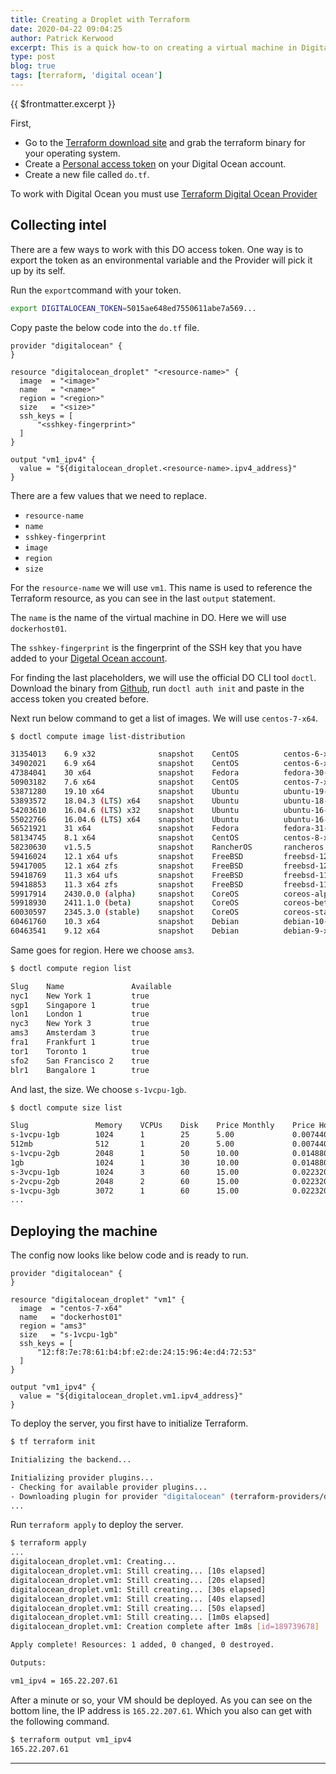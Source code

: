 ```yaml
---
title: Creating a Droplet with Terraform
date: 2020-04-22 09:04:25
author: Patrick Kerwood
excerpt: This is a quick how-to on creating a virtual machine in Digital Ocean also known as a Droplet, with Terraform
type: post
blog: true
tags: [terraform, 'digital ocean']
---
```

{{ $frontmatter.excerpt }}

First,
- Go to the [Terraform download site](https://www.terraform.io/downloads.html) and grab the terraform binary for your operating system.
- Create a [Personal access token](https://cloud.digitalocean.com/account/api/tokens) on your Digital Ocean account.
- Create a new file called `do.tf`.

To work with Digital Ocean you must use [Terraform Digital Ocean Provider](https://www.terraform.io/docs/providers/do/index.html)

## Collecting intel
There are a few ways to work with this DO access token. One way is to export the token as an environmental variable and the Provider will pick it up by its self.

Run the `export`command with your token.
```sh
export DIGITALOCEAN_TOKEN=5015ae648ed7550611abe7a569...
```

Copy paste the below code into the `do.tf` file.
```
provider "digitalocean" {
}

resource "digitalocean_droplet" "<resource-name>" {
  image  = "<image>"
  name   = "<name>"
  region = "<region>"
  size   = "<size>"
  ssh_keys = [
      "<sshkey-fingerprint>"
  ]
}

output "vm1_ipv4" {
  value = "${digitalocean_droplet.<resource-name>.ipv4_address}"
}
```

There are a few values that we need to replace.
- `resource-name`
- `name`
- `sshkey-fingerprint`
- `image`
- `region`
- `size`

For the `resource-name` we will use `vm1`. This name is used to reference the Terraform resource, as you can see in the last `output` statement.

The `name` is the name of the virtual machine in DO. Here we will use `dockerhost01`.

The `sshkey-fingerprint` is the fingerprint of the SSH key that you have added to your [Digetal Ocean account](https://cloud.digitalocean.com/account/security).

For finding the last placeholders, we will use the official DO CLI tool `doctl`.
Download the binary from [Github](https://github.com/digitalocean/doctl/releases), run `doctl auth init` and paste in the access token you created before.

Next run below command to get a list of images. We will use `centos-7-x64`.
```sh
$ doctl compute image list-distribution

31354013    6.9 x32              snapshot    CentOS          centos-6-x32          true      20
34902021    6.9 x64              snapshot    CentOS          centos-6-x64          true      20
47384041    30 x64               snapshot    Fedora          fedora-30-x64         true      20
50903182    7.6 x64              snapshot    CentOS          centos-7-x64          true      20
53871280    19.10 x64            snapshot    Ubuntu          ubuntu-19-10-x64      true      20
53893572    18.04.3 (LTS) x64    snapshot    Ubuntu          ubuntu-18-04-x64      true      20
54203610    16.04.6 (LTS) x32    snapshot    Ubuntu          ubuntu-16-04-x32      true      20
55022766    16.04.6 (LTS) x64    snapshot    Ubuntu          ubuntu-16-04-x64      true      20
56521921    31 x64               snapshot    Fedora          fedora-31-x64         true      20
58134745    8.1 x64              snapshot    CentOS          centos-8-x64          true      20
58230630    v1.5.5               snapshot    RancherOS       rancheros             true      20
59416024    12.1 x64 ufs         snapshot    FreeBSD         freebsd-12-x64        true      20
59417005    12.1 x64 zfs         snapshot    FreeBSD         freebsd-12-x64-zfs    true      20
59418769    11.3 x64 ufs         snapshot    FreeBSD         freebsd-11-x64-ufs    true      20
59418853    11.3 x64 zfs         snapshot    FreeBSD         freebsd-11-x64-zfs    true      20
59917914    2430.0.0 (alpha)     snapshot    CoreOS          coreos-alpha          true      20
59918930    2411.1.0 (beta)      snapshot    CoreOS          coreos-beta           true      20
60030597    2345.3.0 (stable)    snapshot    CoreOS          coreos-stable         true      20
60461760    10.3 x64             snapshot    Debian          debian-10-x64         true      20
60463541    9.12 x64             snapshot    Debian          debian-9-x64          true      20
```

Same goes for region. Here we choose `ams3`.
```sh
$ doctl compute region list

Slug    Name               Available
nyc1    New York 1         true
sgp1    Singapore 1        true
lon1    London 1           true
nyc3    New York 3         true
ams3    Amsterdam 3        true
fra1    Frankfurt 1        true
tor1    Toronto 1          true
sfo2    San Francisco 2    true
blr1    Bangalore 1        true
```

And last, the size. We choose `s-1vcpu-1gb`.
```sh
$ doctl compute size list

Slug               Memory    VCPUs    Disk    Price Monthly    Price Hourly
s-1vcpu-1gb        1024      1        25      5.00             0.007440
512mb              512       1        20      5.00             0.007440
s-1vcpu-2gb        2048      1        50      10.00            0.014880
1gb                1024      1        30      10.00            0.014880
s-3vcpu-1gb        1024      3        60      15.00            0.022320
s-2vcpu-2gb        2048      2        60      15.00            0.022320
s-1vcpu-3gb        3072      1        60      15.00            0.022320
...
```

## Deploying the machine
The config now looks like below code and is ready to run.

```
provider "digitalocean" {
}

resource "digitalocean_droplet" "vm1" {
  image  = "centos-7-x64"
  name   = "dockerhost01"
  region = "ams3"
  size   = "s-1vcpu-1gb"
  ssh_keys = [
      "12:f8:7e:78:61:b4:bf:e2:de:24:15:96:4e:d4:72:53"
  ]
}

output "vm1_ipv4" {
  value = "${digitalocean_droplet.vm1.ipv4_address}"
}
```

To deploy the server, you first have to initialize Terraform.
```sh
$ tf terraform init

Initializing the backend...

Initializing provider plugins...
- Checking for available provider plugins...
- Downloading plugin for provider "digitalocean" (terraform-providers/digitalocean) 1.16.0...
...
```

Run `terraform apply` to deploy the server.
```sh
$ terraform apply
...
digitalocean_droplet.vm1: Creating...
digitalocean_droplet.vm1: Still creating... [10s elapsed]
digitalocean_droplet.vm1: Still creating... [20s elapsed]
digitalocean_droplet.vm1: Still creating... [30s elapsed]
digitalocean_droplet.vm1: Still creating... [40s elapsed]
digitalocean_droplet.vm1: Still creating... [50s elapsed]
digitalocean_droplet.vm1: Still creating... [1m0s elapsed]
digitalocean_droplet.vm1: Creation complete after 1m8s [id=189739678]

Apply complete! Resources: 1 added, 0 changed, 0 destroyed.

Outputs:

vm1_ipv4 = 165.22.207.61
```

After a minute or so, your VM should be deployed. As you can see on the bottom line, the IP address is `165.22.207.61`. Which you also can get with the following command.
```sh
$ terraform output vm1_ipv4
165.22.207.61
```
---